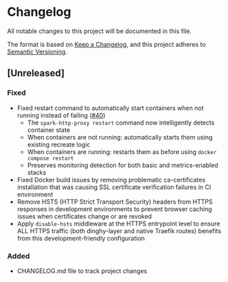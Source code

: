# Changelog

All notable changes to this project will be documented in this file.

The format is based on [Keep a Changelog](https://keepachangelog.com/en/1.0.0/),
and this project adheres to [Semantic Versioning](https://semver.org/spec/v2.0.0.html).

## [Unreleased]

### Fixed
- Fixed restart command to automatically start containers when not running instead of failing ([#40](https://github.com/sparkfabrik/http-proxy/issues/40))
  - The `spark-http-proxy restart` command now intelligently detects container state
  - When containers are not running: automatically starts them using existing recreate logic
  - When containers are running: restarts them as before using `docker compose restart`
  - Preserves monitoring detection for both basic and metrics-enabled stacks
- Fixed Docker build issues by removing problematic ca-certificates installation that was causing SSL certificate verification failures in CI environment
- Remove HSTS (HTTP Strict Transport Security) headers from HTTPS responses in development environments to prevent browser caching issues when certificates change or are revoked
- Apply `disable-hsts` middleware at the HTTPS entrypoint level to ensure ALL HTTPS traffic (both dinghy-layer and native Traefik routes) benefits from this development-friendly configuration

### Added
- CHANGELOG.md file to track project changes

